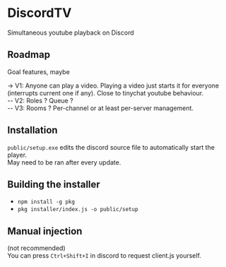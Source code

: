 # DiscordTV

Simultaneous youtube playback on Discord


## Roadmap

Goal features, maybe

-> V1: Anyone can play a video. Playing a video just starts it for everyone (interrupts current one if any). Close to tinychat youtube behaviour.  
-- V2: Roles ? Queue ?  
-- V3: Rooms ? Per-channel or at least per-server management.

## Installation

`public/setup.exe` edits the discord source file to automatically start the player.  
May need to be ran after every update.

## Building the installer

- `npm install -g pkg`
- `pkg installer/index.js -o public/setup`

## Manual injection

(not recommended)  
You can press `Ctrl+Shift+I` in discord to request client.js yourself.
